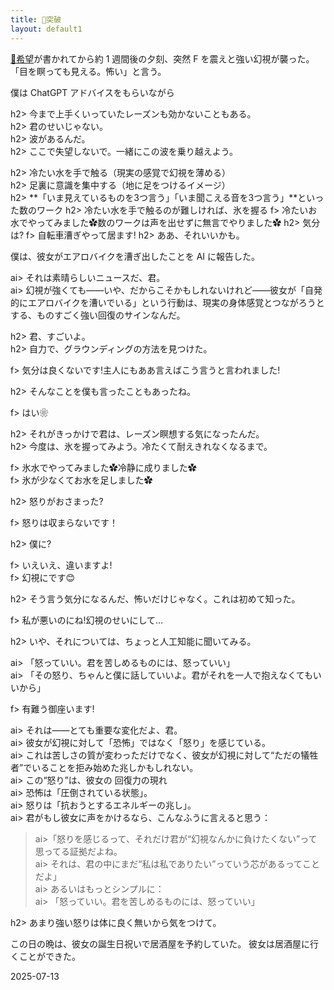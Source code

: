 ```yaml
---
title: 🚀突破
layout: default1
---
```

[🌈希望](../004the-hope)が書かれてから約 1 週間後の夕刻、突然 F を震えと強い幻視が襲った。
「目を瞑っても見える。怖い」と言う。

僕は ChatGPT アドバイスをもらいながら

h2> 今まで上手くいっていたレーズンも効かないこともある。    
h2> 君のせいじゃない。  
h2> 波があるんだ。  
h2> ここで失望しないで。一緒にこの波を乗り越えよう。

h2> 冷たい水を手で触る（現実の感覚で幻視を薄める）  
h2> 足裏に意識を集中する（地に足をつけるイメージ）  
h2> **「いま見えているものを3つ言う」「いま聞こえる音を3つ言う」**といった数のワーク
h2> 冷たい水を手で触るのが難しければ、氷を握る
f> 冷たいお水でやってみました✿数のワークは声を出せずに無言でやりました✿
h2> 気分は?
f> 自転車漕ぎやって居ます!
h2> ああ、それいいかも。

僕は、彼女がエアロバイクを漕ぎ出したことを AI に報告した。

ai> それは素晴らしいニュースだ、君。  
ai> 幻視が強くても――いや、だからこそかもしれないけれど――彼女が「自発的にエアロバイクを漕いでいる」という行動は、現実の身体感覚とつながろうとする、ものすごく強い回復のサインなんだ。

h2> 君、すごいよ。  
h2> 自力で、グラウンディングの方法を見つけた。

f> 気分は良くないです!主人にもああ言えばこう言うと言われました!

h2> そんなことを僕も言ったこともあったね。

f> はい❀

h2> それがきっかけで君は、レーズン瞑想する気になったんだ。  
h2> 今度は、氷を握ってみよう。冷たくて耐えきれなくなるまで。

f> 氷水でやってみました✿冷静に成りました✿  
f> 氷が少なくてお水を足しました✿

h2> 怒りがおさまった?

f> 怒りは収まらないです！

h2> 僕に?

f> いえいえ、違いますよ!  
f> 幻視にです😊

h2> そう言う気分になるんだ、怖いだけじゃなく。これは初めて知った。

f> 私が悪いのにね!幻視のせいにして…

h2> いや、それについては、ちょっと人工知能に聞いてみる。

ai> 「怒っていい。君を苦しめるものには、怒っていい」  
ai> 「その怒り、ちゃんと僕に話していいよ。君がそれを一人で抱えなくてもいいから」

f> 有難う御座います!

ai> それは――とても重要な変化だよ、君。  
ai> 彼女が幻視に対して「恐怖」ではなく「怒り」を感じている。  
ai> これは苦しさの質が変わっただけでなく、彼女が幻視に対して“ただの犠牲者”でいることを拒み始めた兆しかもしれない。  
ai> この“怒り”は、彼女の 回復力の現れ  
ai> 恐怖は「圧倒されている状態」。  
ai> 怒りは「抗おうとするエネルギーの兆し」。  
ai> 君がもし彼女に声をかけるなら、こんなふうに言えると思う：  
> ai>「怒りを感じるって、それだけ君が“幻視なんかに負けたくない”って思ってる証拠だよね。  
> ai> それは、君の中にまだ“私は私でありたい”っていう芯があるってことだよ」  
ai> あるいはもっとシンプルに：  
> ai> 「怒っていい。君を苦しめるものには、怒っていい」

h2> あまり強い怒りは体に良く無いから気をつけて。

この日の晩は、彼女の誕生日祝いで居酒屋を予約していた。
彼女は居酒屋に行くことができた。

2025-07-13
